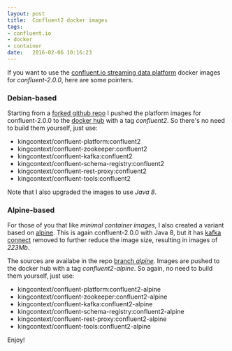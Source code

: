 ```yaml
---
layout: post
title:  Confluent2 docker images
tags:
- confluent.io
- docker
- container
date:   2016-02-06 10:16:23
---
```

If you want to use the [confluent.io streaming data platform](http://www.confluent.io) docker images for *confluent-2.0.0*, here are some pointers.

### Debian-based
Starting from a [forked github repo](https://github.com/kingcontext/docker-images/tree/master) I pushed the platform images for confluent-2.0.0 to the [docker hub](https://hub.docker.com/u/kingcontext/) with a tag _confluent2_. So there's no need to build them yourself, just use: 

- kingcontext/confluent-platform:confluent2
- kingcontext/confluent-zookeeper:confluent2
- kingcontext/confluent-kafka:confluent2
- kingcontext/confluent-schema-registry:confluent2
- kingcontext/confluent-rest-proxy:confluent2
- kingcontext/confluent-tools:confluent2

Note that I also upgraded the images to use *Java 8*.

### Alpine-based
For those of you that like *minimal container images*, I also created a variant based on [alpine](https://hub.docker.com/_/alpine/). This is again confluent-2.0.0 with Java 8, but it has [kafka connect](http://docs.confluent.io/2.0.0/connect/) removed to further reduce the image size, resulting in images of *223Mb*.

The sources are availabe in the repo [branch _alpine_](https://github.com/kingcontext/docker-images/tree/alpine). Images are pushed to the docker hub with a tag _confluent2-alpine_. So again, no need to build them yourself, just use:

- kingcontext/confluent-platform:confluent2-alpine
- kingcontext/confluent-zookeeper:confluent2-alpine
- kingcontext/confluent-kafka:confluent2-alpine
- kingcontext/confluent-schema-registry:confluent2-alpine
- kingcontext/confluent-rest-proxy:confluent2-alpine
- kingcontext/confluent-tools:confluent2-alpine

Enjoy!
